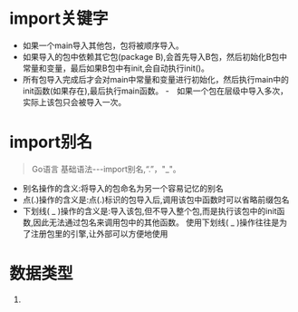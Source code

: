 # import关键字
- 如果一个main导入其他包，包将被顺序导入。
- 如果导入的包中依赖其它包(package B),会首先导入B包，然后初始化B包中常量和变量，最后如果B包中有init,会自动执行init()。
- 所有包导入完成后才会对main中常量和变量进行初始化，然后执行main中的init函数(如果存在),最后执行main函数。
-　如果一个包在层级中导入多次，实际上该包只会被导入一次。

# import别名
> Go语言 基础语法---import别名,“.”，"_"。
- 别名操作的含义:将导入的包命名为另一个容易记忆的别名
- 点(.)操作的含义是:点(.)标识的包导入后,调用该包中函数时可以省略前缀包名
- 下划线( _ )操作的含义是:导入该包,但不导入整个包,而是执行该包中的init函数,因此无法通过包名来调用包中的其他函数。
使用下划线( _ )操作往往是为了注册包里的引擎,让外部可以方便地使用

# 数据类型
1.